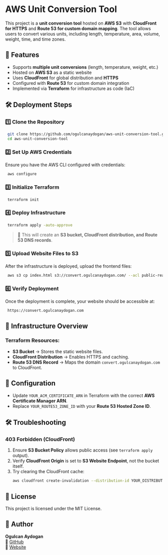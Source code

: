 # AWS Unit Conversion Tool

This project is a **unit conversion tool** hosted on **AWS S3** with **CloudFront for HTTPS** and **Route 53 for custom domain mapping**. The tool allows users to convert various units, including length, temperature, area, volume, weight, time, and time zones.

## 🚀 Features
- Supports **multiple unit conversions** (length, temperature, weight, etc.)
- Hosted on **AWS S3** as a static website
- Uses **CloudFront** for global distribution and **HTTPS**
- Configured with **Route 53** for custom domain integration
- Implemented via **Terraform** for infrastructure as code (IaC)

## 🛠 Deployment Steps

### 1️⃣ **Clone the Repository**
```sh
 git clone https://github.com/ogulcanaydogan/aws-unit-conversion-tool.git
 cd aws-unit-conversion-tool
```

### 2️⃣ **Set Up AWS Credentials**
Ensure you have the AWS CLI configured with credentials:
```sh
 aws configure
```

### 3️⃣ **Initialize Terraform**
```sh
 terraform init
```

### 4️⃣ **Deploy Infrastructure**
```sh
 terraform apply -auto-approve
```
> 🔹 This will create an **S3 bucket, CloudFront distribution, and Route 53 DNS records**.

### 5️⃣ **Upload Website Files to S3**
After the infrastructure is deployed, upload the frontend files:
```sh
 aws s3 cp index.html s3://convert.ogulcanaydogan.com/ --acl public-read
```

### 6️⃣ **Verify Deployment**
Once the deployment is complete, your website should be accessible at:
```sh
 https://convert.ogulcanaydogan.com
```

## 📜 Infrastructure Overview

### **Terraform Resources:**
- **S3 Bucket** → Stores the static website files.
- **CloudFront Distribution** → Enables HTTPS and caching.
- **Route 53 DNS Record** → Maps the domain `convert.ogulcanaydogan.com` to CloudFront.

## 📌 Configuration
- Update `YOUR_ACM_CERTIFICATE_ARN` in Terraform with the correct **AWS Certificate Manager ARN**.
- Replace `YOUR_ROUTE53_ZONE_ID` with your **Route 53 Hosted Zone ID**.

## 🛠 Troubleshooting
### **403 Forbidden (CloudFront)**
1. Ensure **S3 Bucket Policy** allows public access (see `terraform apply` output).
2. Verify **CloudFront Origin** is set to **S3 Website Endpoint**, not the bucket itself.
3. Try clearing the CloudFront cache:
   ```sh
   aws cloudfront create-invalidation --distribution-id YOUR_DISTRIBUTION_ID --paths "/*"
   ```

## 📜 License
This project is licensed under the MIT License.

## 👤 Author
**Ogulcan Aydogan**  
🔗 [GitHub](https://github.com/ogulcanaydogan)  
🔗 [Website](http://convert.ogulcanaydogan.com)
